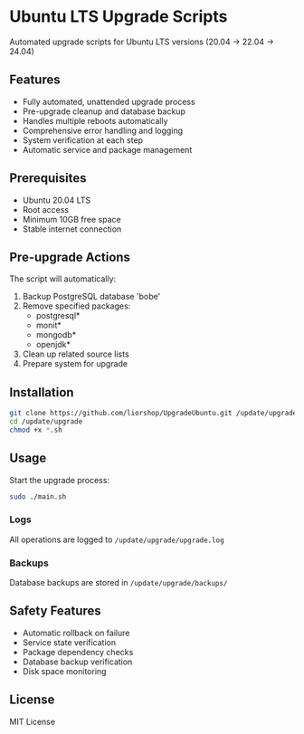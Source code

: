 # Ubuntu LTS Upgrade Scripts

Automated upgrade scripts for Ubuntu LTS versions (20.04 -> 22.04 -> 24.04)

## Features

- Fully automated, unattended upgrade process
- Pre-upgrade cleanup and database backup
- Handles multiple reboots automatically
- Comprehensive error handling and logging
- System verification at each step
- Automatic service and package management

## Prerequisites

- Ubuntu 20.04 LTS
- Root access
- Minimum 10GB free space
- Stable internet connection

## Pre-upgrade Actions

The script will automatically:
1. Backup PostgreSQL database 'bobe'
2. Remove specified packages:
   - postgresql*
   - monit*
   - mongodb*
   - openjdk*
3. Clean up related source lists
4. Prepare system for upgrade

## Installation

```bash
git clone https://github.com/liorshop/UpgradeUbuntu.git /update/upgrade
cd /update/upgrade
chmod +x *.sh
```

## Usage

Start the upgrade process:
```bash
sudo ./main.sh
```

### Logs

All operations are logged to `/update/upgrade/upgrade.log`

### Backups

Database backups are stored in `/update/upgrade/backups/`

## Safety Features

- Automatic rollback on failure
- Service state verification
- Package dependency checks
- Database backup verification
- Disk space monitoring

## License

MIT License